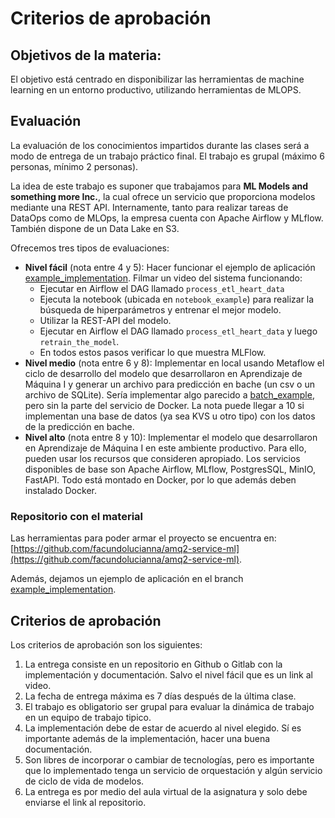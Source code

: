 # Criterios de aprobación

## Objetivos de la materia:

El objetivo está centrado en disponibilizar las herramientas de machine learning en un entorno productivo, utilizando herramientas de MLOPS.

## Evaluación

La evaluación de los conocimientos impartidos durante las clases será a modo de entrega de un trabajo práctico final. El trabajo es grupal (máximo 6 personas, mínimo 2 personas).

La idea de este trabajo es suponer que trabajamos para **ML Models and something more Inc.**, la cual ofrece un servicio que proporciona modelos mediante una REST API. Internamente, tanto para realizar tareas de DataOps como de MLOps, la empresa cuenta con Apache Airflow y MLflow. También dispone de un Data Lake en S3.

Ofrecemos tres tipos de evaluaciones:

 * **Nivel fácil** (nota entre 4 y 5): Hacer funcionar el ejemplo de aplicación [example_implementation](https://github.com/facundolucianna/amq2-service-ml/tree/example_implementation). Filmar un video del sistema funcionando:
   * Ejecutar en Airflow el DAG llamado `process_etl_heart_data`
   * Ejecuta la notebook (ubicada en `notebook_example`) para realizar la búsqueda de hiperparámetros y entrenar el mejor modelo.
   * Utilizar la REST-API del modelo.
   * Ejecutar en Airflow el DAG llamado `process_etl_heart_data` y luego `retrain_the_model`.
   * En todos estos pasos verificar lo que muestra MLFlow.
 * **Nivel medio** (nota entre 6 y 8): Implementar en local usando Metaflow el ciclo de desarrollo del modelo que desarrollaron en Aprendizaje de Máquina I y generar un archivo para predicción en bache (un csv o un archivo de SQLite). Sería implementar algo parecido a [batch_example](https://github.com/facundolucianna/amq2-service-ml/tree/batch_example), pero sin la parte del servicio de Docker. La nota puede llegar a 10 si implementan una base de datos (ya sea KVS u otro tipo) con los datos de la predicción en bache.
 * **Nivel alto** (nota entre 8 y 10): Implementar el modelo que desarrollaron en Aprendizaje de Máquina I en este ambiente productivo. Para ello, pueden usar los recursos que consideren apropiado. Los servicios disponibles de base son Apache Airflow, MLflow, PostgresSQL, MinIO, FastAPI. Todo está montado en Docker, por lo que además deben instalado Docker. 

### Repositorio con el material

Las herramientas para poder armar el proyecto se encuentra en: 
[https://github.com/facundolucianna/amq2-service-ml](https://github.com/facundolucianna/amq2-service-ml).

Además, dejamos un ejemplo de aplicación en el branch [example_implementation](https://github.com/facundolucianna/amq2-service-ml/tree/example_implementation).

## Criterios de aprobación

Los criterios de aprobación son los siguientes:

1. La entrega consiste en un repositorio en Github o Gitlab con la implementación y documentación. Salvo el nivel fácil que es un link al video.
2. La fecha de entrega máxima es 7 días después de la última clase.
3. El trabajo es obligatorio ser grupal para evaluar la dinámica de trabajo en un equipo de trabajo tipico.
4. La implementación debe de estar de acuerdo al nivel elegido. Sí es importante además de la implementación, hacer una buena documentación.
5. Son libres de incorporar o cambiar de tecnologías, pero es importante que lo implementado tenga un servicio de orquestación y algún servicio de ciclo de vida de modelos.   
6. La entrega es por medio del aula virtual de la asignatura y solo debe enviarse el link al repositorio.
